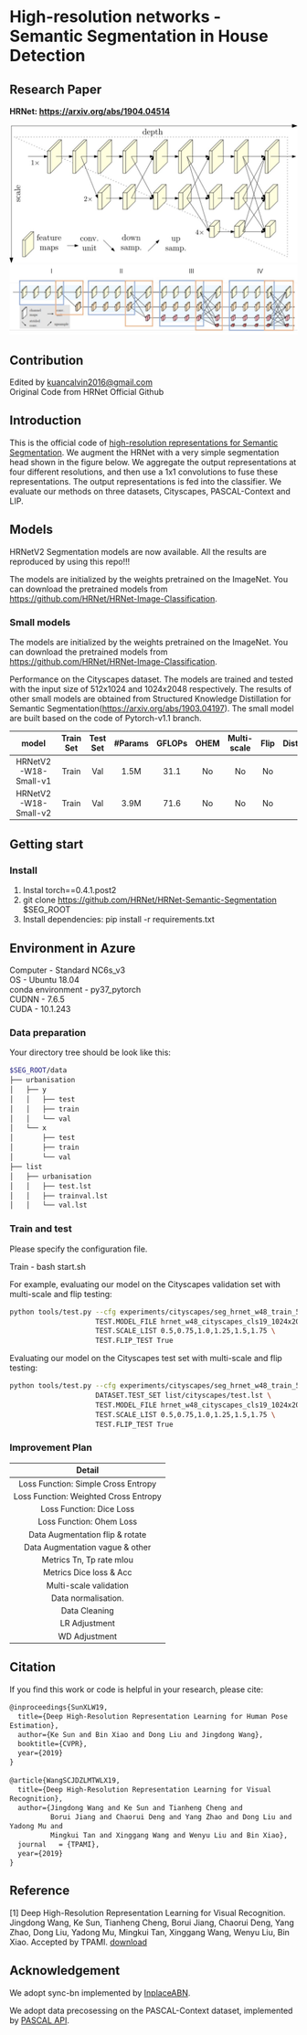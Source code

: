 # High-resolution networks - Semantic Segmentation in House Detection  

## Research Paper  
**HRNet: https://arxiv.org/abs/1904.04514**  

<div align="center">   
<img src="https://github.com/ccalvin97/CV-Semantic-Segmentation/blob/master/HRNet-Semantic-Segmentation/graph/HRNet.jpg" />
</div>  
<div align="center">   
<img src="https://github.com/ccalvin97/CV-Semantic-Segmentation/blob/master/HRNet-Semantic-Segmentation/graph/v2-4cfe795071d15b3d32249369534183c3_1440w.jpg" />
</div>  


## Contribution  
Edited by kuancalvin2016@gmail.com  
Original Code from HRNet Official Github  

## Introduction
This is the official code of [high-resolution representations for Semantic Segmentation](https://arxiv.org/abs/1904.04514). 
We augment the HRNet with a very simple segmentation head shown in the figure below. We aggregate the output representations at four different resolutions, and then use a 1x1 convolutions to fuse these representations. The output representations is fed into the classifier. We evaluate our methods on three datasets, Cityscapes, PASCAL-Context and LIP.


## Models  
HRNetV2 Segmentation models are now available. All the results are reproduced by using this repo!!!

The models are initialized by the weights pretrained on the ImageNet. You can download the pretrained models from  https://github.com/HRNet/HRNet-Image-Classification.

### Small models

The models are initialized by the weights pretrained on the ImageNet. You can download the pretrained models from  https://github.com/HRNet/HRNet-Image-Classification.

Performance on the Cityscapes dataset. The models are trained and tested with the input size of 512x1024 and 1024x2048 respectively. The results of other small models are obtained from Structured Knowledge Distillation for Semantic Segmentation(https://arxiv.org/abs/1903.04197). The small model are built based on the code of Pytorch-v1.1 branch.

| model | Train Set | Test Set |#Params | GFLOPs | OHEM | Multi-scale| Flip | Distillation | mIoU | Link |
| :--: | :--: | :--: | :--: | :--: | :--: | :--: | :--: | :--: | :--: | :--: |
| HRNetV2-W18-Small-v1 | Train | Val | 1.5M | 31.1 | No | No | No | No | 70.3 | [OneDrive](https://1drv.ms/u/s!Aus8VCZ_C_33gSEsg-2sxTmZL2AT?e=AqHbjh)/[BaiduYun(Access Code:63be)](https://pan.baidu.com/s/17pr-he0HEBycHtUdfqWr3g)|
| HRNetV2-W18-Small-v2 | Train | Val | 3.9M | 71.6 | No | No | No | No | 76.2 | [OneDrive](https://1drv.ms/u/s!Aus8VCZ_C_33gSAL4OurOW0RX4JH?e=ptLwpW)/[BaiduYun(Access Code:p1qf)](https://pan.baidu.com/s/1EHsZhqxWI0KF304Ptcj5-A)|

## Getting start
### Install
1. Instal torch==0.4.1.post2 
2. git clone https://github.com/HRNet/HRNet-Semantic-Segmentation $SEG_ROOT  
3. Install dependencies: pip install -r requirements.txt  

## Environment in Azure   
Computer - Standard NC6s_v3  
OS - Ubuntu 18.04  
conda environment - py37_pytorch  
CUDNN - 7.6.5  
CUDA - 10.1.243  


### Data preparation
Your directory tree should be look like this:
````bash
$SEG_ROOT/data
├── urbanisation
│   ├── y
│   │   ├── test
│   │   ├── train
│   │   └── val
│   └── x
│       ├── test
│       ├── train
│       └── val
├── list
│   ├── urbanisation
│   │   ├── test.lst
│   │   ├── trainval.lst
│   │   └── val.lst
````

### Train and test
Please specify the configuration file.

Train - bash start.sh  

For example, evaluating our model on the Cityscapes validation set with multi-scale and flip testing:
````bash
python tools/test.py --cfg experiments/cityscapes/seg_hrnet_w48_train_512x1024_sgd_lr1e-2_wd5e-4_bs_12_epoch484.yaml \
                     TEST.MODEL_FILE hrnet_w48_cityscapes_cls19_1024x2048_trainset.pth \
                     TEST.SCALE_LIST 0.5,0.75,1.0,1.25,1.5,1.75 \
                     TEST.FLIP_TEST True
````
Evaluating our model on the Cityscapes test set with multi-scale and flip testing:
````bash
python tools/test.py --cfg experiments/cityscapes/seg_hrnet_w48_train_512x1024_sgd_lr1e-2_wd5e-4_bs_12_epoch484.yaml \
                     DATASET.TEST_SET list/cityscapes/test.lst \
                     TEST.MODEL_FILE hrnet_w48_cityscapes_cls19_1024x2048_trainset.pth \
                     TEST.SCALE_LIST 0.5,0.75,1.0,1.25,1.5,1.75 \
                     TEST.FLIP_TEST True
````


### Improvement Plan  
| Detail  |  
| :--: |  
| Loss Function: Simple Cross Entropy   | 
| Loss Function: Weighted Cross Entropy |  
| Loss Function: Dice Loss  |  
| Loss Function: Ohem Loss   | 
| Data Augmentation flip & rotate  | 
| Data Augmentation vague & other   | 
| Metrics Tn, Tp rate mIou  | 
| Metrics Dice loss & Acc   | 
| Multi-scale validation  | 
| Data normalisation.   |    
| Data Cleaning   |    
| LR Adjustment   |   
| WD Adjustment   |   

## Citation
If you find this work or code is helpful in your research, please cite:
````
@inproceedings{SunXLW19,
  title={Deep High-Resolution Representation Learning for Human Pose Estimation},
  author={Ke Sun and Bin Xiao and Dong Liu and Jingdong Wang},
  booktitle={CVPR},
  year={2019}
}

@article{WangSCJDZLMTWLX19,
  title={Deep High-Resolution Representation Learning for Visual Recognition},
  author={Jingdong Wang and Ke Sun and Tianheng Cheng and 
          Borui Jiang and Chaorui Deng and Yang Zhao and Dong Liu and Yadong Mu and 
          Mingkui Tan and Xinggang Wang and Wenyu Liu and Bin Xiao},
  journal   = {TPAMI},
  year={2019}
}
````

## Reference
[1] Deep High-Resolution Representation Learning for Visual Recognition. Jingdong Wang, Ke Sun, Tianheng Cheng, 
    Borui Jiang, Chaorui Deng, Yang Zhao, Dong Liu, Yadong Mu, Mingkui Tan, Xinggang Wang, Wenyu Liu, Bin Xiao. Accepted by TPAMI. [download](https://arxiv.org/pdf/1908.07919.pdf)

## Acknowledgement
We adopt sync-bn implemented by [InplaceABN](https://github.com/mapillary/inplace_abn).

We adopt data precosessing on the PASCAL-Context dataset, implemented by [PASCAL API](https://github.com/zhanghang1989/detail-api).
